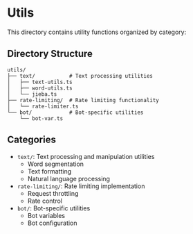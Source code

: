 # Utils

This directory contains utility functions organized by category:

## Directory Structure

```
utils/
├── text/           # Text processing utilities
│   ├── text-utils.ts
│   ├── word-utils.ts
│   └── jieba.ts
├── rate-limiting/  # Rate limiting functionality
│   └── rate-limiter.ts
└── bot/            # Bot-specific utilities
    └── bot-var.ts
```

## Categories

- `text/`: Text processing and manipulation utilities
  - Word segmentation
  - Text formatting
  - Natural language processing
- `rate-limiting/`: Rate limiting implementation
  - Request throttling
  - Rate control
- `bot/`: Bot-specific utilities
  - Bot variables
  - Bot configuration
